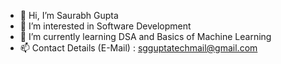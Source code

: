 - 👋 Hi, I’m Saurabh Gupta 
- 👀 I’m interested in Software Development 
- 🌱 I’m currently learning DSA and Basics of Machine Learning
- 📫 Contact Details (E-Mail) : sgguptatechmail@gmail.com 

<!---
TheLordSaurabh/TheLordSaurabh is a ✨ special ✨ repository because its `README.md` (this file) appears on your GitHub profile.
You can click the Preview link to take a look at your changes.
--->

